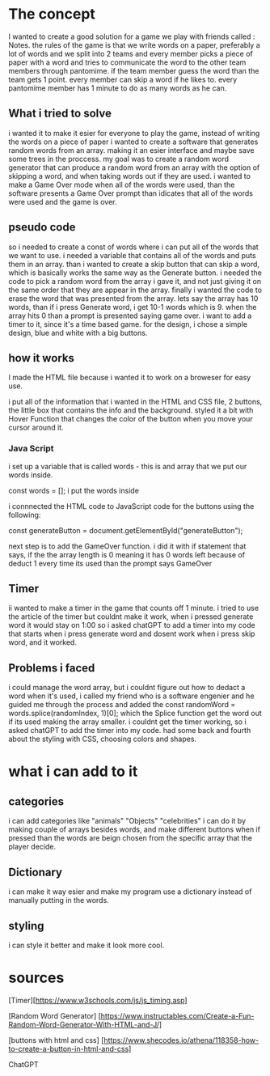 # The concept
I wanted to create a good solution for a game we play with friends called : Notes. 
the rules of the game is that we write words on a paper, preferably a lot of words 
and we split into 2 teams and every member picks a piece of paper with a word and tries to communicate 
the word to the other team members through pantomime. 
if the team member guess the word than the team gets 1 point. 
every member can skip a word if he likes to. 
every pantomime member has 1 minute to do as many words as he can. 

## What i tried to solve 
i wanted it to make it esier for everyone to play the game, instead of writing the words on a piece of paper i wanted to create a software that generates random words from an array. making it an esier interface and maybe save some trees in the proccess. 
my goal was to create a random word generator that can produce a random word from an array with the option of skipping a word, and when taking words out if they are used. 
i wanted to make a Game Over mode when all of the words were used, than the software presents a Game Over prompt than idicates that all of the words were used and the game is over. 

## pseudo code 

so i needed to create a const of words where i can put all of the words that we want to use. 
i needed a variable that contains all of the words and puts them in an array. 
than i wanted to create a skip button that can skip a word, which is basically works the same way as the Generate button. 
i needed the code to pick a random word from the array i gave it, and not just giving it on the same order that they are appear in the array. 
finally i wanted the code to erase the word that was presented from the array. 
lets say the array has 10 words, than if i press Generate word, i get 10-1 words which is 9. 
when the array hits 0 than a prompt is presented saying game over. 
i want to add a timer to it, since it's a time based game. 
for the design,  i chose a simple design, blue and white with a big buttons. 

## how it works

I made the HTML file because i wanted it to work on a broweser for easy use. 

i put all of the information that i wanted in the HTML and CSS file, 2 buttons, the little box that contains the info and the background. 
styled it a bit with Hover Function that changes the color of the button when you move your cursor around it.  

### Java Script  

i set up a variable that is called words -  this is and array that we put our words inside. 

 const words = []; i put the words inside

i connnected the HTML code to JavaScript code for the buttons using the following: 

 const generateButton = document.getElementById("generateButton");

 next step is to add the GameOver function. 
 i did it with if statement that says, if the the array length is 0 meaning it has 0 words left because of deduct 1 every time its used than the prompt says GameOver 

 ## Timer 
ii wanted to make a timer in the game that counts off 1 minute. 
 i tried to use the article of the timer but couldnt make it work, when i pressed generate word it would stay on 1:00 so i asked chatGPT to add a timer into my code that starts when i press generate word and dosent work when i press skip word, and it worked. 

 ## Problems i faced 

 i could manage the word array, but i couldnt figure out how to dedact a word when it's used, i called my friend who is a software engenier and he guided me through the process and added the const randomWord = words.splice(randomIndex, 1)[0];
  which the Splice function get the word out if its used making the array smaller. 
  i couldnt get the timer working, so i asked chatGPT to add the timer into my code. 
   had some back and fourth about the styling with CSS, choosing colors and shapes. 

   # what i can add to it

   ## categories 

   i can add categories like "animals" "Objects" "celebrities" 
   i can do it by making couple of arrays besides words, and make different buttons when if pressed than the words are beign chosen from the specific array that the player decide. 

   ## Dictionary 

   i can make it way esier and make my program use a dictionary instead of manually putting in the words. 

   ## styling 

   i can style it better and make it look more cool. 

 # sources  

  [Timer][https://www.w3schools.com/js/js_timing.asp] 

 [Random Word Generator] [https://www.instructables.com/Create-a-Fun-Random-Word-Generator-With-HTML-and-J/]

 [buttons with html and css] [https://www.shecodes.io/athena/118358-how-to-create-a-button-in-html-and-css]

 ChatGPT


















